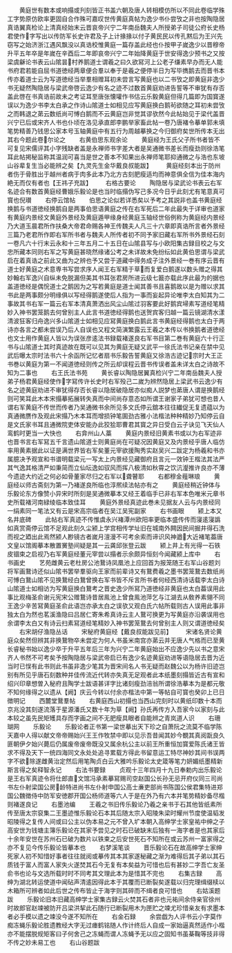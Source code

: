 <!-- { "loadSidebar": true } -->
　　黄庭世有数本或响搨或刋刻皆正书盖六朝及唐人转相模仿所以不同此卷临学殊工字势原仿欧率更固自合作殊可嘉叹世传黄庭真帖为逸少书仆尝攷之非也按陶隐居真诰翼真检论上清真经始末云晋哀帝兴宁二年南岳魏夫人所授弟子司徒公府长史杨君使作字写出以传防军长史许君及子上计掾掾以付子黄民民以传孔黙后为王兴先窃写之始济浙江遇风飘没以真诰校惟黄庭一篇存盖此经也仆按甲子嵗逸少以晋穆帝升平五年卒是年嵗在辛酉后二年即哀帝兴宁二年始降黄庭于世安得逸少预书之又按梁虞龢论书表云山隂昙村养鹅道士谓羲之曰久欲冩河上公老子缣素早办而无人能书府君若能自屈书道徳经两章便合羣以奉于是羲之便停半日为写毕擕鹅去而晋书本传亦着道士云为写道徳经当举羣相赠耳初未尝言写黄庭也以二书攷之即黄庭非逸少书无疑然陶隐居与梁武帝啓云逸少有名之迹不过数首黄庭劝进告誓等不审犹有存否盖此啓在书真诰前故未之考证耳至唐张懐瓘作书估云乐毅黄庭但得几篇即为国寳遂误以为逸少书李太白承之作诗山隂道士如相见应写黄庭换白鹅茍欲随之耳初未尝攷之而韩退之苐云数纸尚可愽白鹅而不云黄庭岂非觉其谬欤然今此帖始见于梁代盖晋兴宁已后或宋齐人书也仆顷在洛见承直郎李鹏举家畜此帖一卷乃唐褚令摹单郭未填笔势精善乃钱思公家本号玉轴黄庭中有五行为周越摹换之今归御府矣世所传本无出其右今题此卷尔论之
　　右黄伯思东观余论
　　黄庭经为王氏父子所书者皆不可复见宋儒评其小字残缺者盖是永禅师书字差大者是吴通微书差长而瘦劲则徐浩笔耳此帖掲秘监称其温润可喜当是世之善本不知果出永禅师笔耶抑通微之与浩也东坡山谷辈复生当必能辨之矣【九灵先生金华戴良叔能跋】
　　黄庭经刻本出于防州者伤于骨胜出于越州者病于肉多此本乃北方古刻肥瘦适均而神意俱全信为佳本海内絶无而仅有者也【王祎子充跋】
　　右格古要论
　　陶隐居与梁武论书表云右军名迹合有数首黄庭经曹娥乐毅论是也当时临搨伪写己多况今日乎此刻尤有笔意真可寳也倪瓉
　　右停云馆帖
　　伯思之论似若详悉矣以予考之其説非也盖书黄庭经换鹅与书道徳经换鹅自是两事伯思语黄庭之传在右军死后二年此最失于详审也道家有黄庭内景经文黄庭外景经及黄庭遁甲缘身经黄庭玉轴经世俗例称为黄庭经内景经乃大道玉晨君所作扶桑大帝君命赐各神王传魏夫人凡三十六章即真诰所言者外景经三篇乃老君所作即右军所书者与魏夫人所传者初不同予家旧藏右军所书外景经石刻一卷凡六十行末云永和十三年五月二十五日在山隂县写与小欧阳集古録目校之与文忠所藏本同则右军之写黄庭甚晓然缘诸公考之未详故未免纷纭如此黄伯思谓与梁武启在着真诰之前此又曲为之辨也予又尝于道藏中得务成子注外景经一巻有序云晋有道士好黄庭之术意専书写尝求序人闻王右军精于草而复爱白鹅遂以数头赠之得其妙翰右军逸兴自纵未免脱漏但美其书耳张君房所进云级七籖亦载此序此最为的据也盖道徳经是偶恱道士之鹅因为之写若黄庭是道士闻其善书且喜鹅故以是为赠以求其书此是两事颇分明缘俱以写经得鹅遂使后人指为一事而妄起异论唯李太白知其为二事故其书右军一篇云右军本清真萧洒出风尘山隂过羽客要此好鹅宾埽素写道经笔精妙入神书罢笼鹅去何曾别主人此言书道徳经得鹅也送贺宾客归越一篇云镜湖清水漾清波狂客归舟逸兴多山隂道士如相见应冩黄庭换白鹅此言书黄庭经得鹅也太白于两诗亦各言之都未尝误乃后人自误也又程文简演繁露云王羲之本传以书换鹅者道徳经也文士用作黄庭人皆以为误张彦逺法书録载褚遂良右军书目第二巻有黄庭六十行正书与山隂道士其时真迹故在既可以见其为黄庭无疑又武平一徐氏法书记亲在禁中见武后曝太宗时法书六十余函所记忆者扇书乐毅告誓黄庭又徐浩古迹记宗时大王正书巻以黄庭为第一不闻道徳经则传之所云却误程云晋书传误者盖未详太白之诗故不知为二事也
　　右王氏法书苑
　　黄长睿以陶隐居翼真检兴宁二年南岳魏夫人授弟子杨君黄庭经使作字冩传许长史时右军殁己二嵗为辨然隐居上梁武书云逸少有名之迹黄庭劝进不审犹得存否长睿以隐居破隐居亦似痴人説梦也苐唐人谓是换鹅经则可笑耳此木本宋搨摹拓展转失真而中间尚存意态如所谓王谢家子弟犹可想也昔人谓右军黄庭不传世而传者乃吴通微书余所见多文氏停云舘本往往纎促无复遗蕴以为真通微赝作及观此宋搨乃木本耳而增损钟笔圎劲古雅小法楷法种种精妙乃知停云自是文氏家书耳且通微院吏体安能办此狡狯耶曹君其寳之异日受白云子诀见飞天仙人鸾鹤时更当一大快也
　　右弇州山人藁
　　黄庭内景经旧黄素书或以为右军迹非也晋书言右军冩五千言遗山隂道士则黄庭尚在可疑况因黄庭又及内景经乎唐人临仿率用黄素据此以证是满世界皆右军矣董元宰欲援陶秀实赵吴兴二跋定为杨羲和书亦属臆决予观宣和书谱明载梁元一写太上内景经见藏御府且言元一效钟王楷法其法严其气逸其格清严如秉简而立仙坛逸如驭风而挥八极清如秋霄之饮沆瀣推许良亦不薄今遗迹大约近之何必如骨董家尽归之右军以聋瞽耶
　　右都穆金薤琳琅
　　黄庭经以师古斋刻为第一乃褚遂良所临也淳熈续法帖亦有之
　　黄庭经稍近钟体与乐毅论东方像赞小异宋时所刻是吴通微摹本又经王着临手已非右军本色唯米元章书史所载褚河南緑绫临本致佳耳
　　黄庭外景经真迹此巻未见据友人云与内景经同一绢素同一笔法又有云是宋高宗临者在吴江吴宪副家
　　右书画眼
　　颍上本又名井底碑
　　此帖右军真迹不传惟虞永兴褚潭州欧阳率更临本盛传传而寖逺寖譌如真赏斋停云馆不足观此刻久尘颍上学宫相传学址旧在城南外闗因民间掘井得石洗而视之廼出此焉然颍人尠镜古者嵗月澶漫不可考余索而谛识风神遒大近褚笔葢唐文皇以馆阁摹本散置黉塾间疑是其一云龚邱张登云跋
　　颍上井上有光得一石铁皮锢束之启视乃右军黄庭经董元宰尝以搨者示余颇异恒刻今闻藏颍上库中
　　右书画史
　　艺苑雌黄云老杜房公池鵞诗凤凰池上应回首为报笼随王右军山谷题刘将军画鵞诗还似山隂书罢举羣驱向王家而前辈诗又有鵞费羲之墨书罢笼鵞去数纸尚可愽白鵞山隂不见换鵞经白鵞曾换右军书皆不斥言所书者何经西清诗话载李太白诗山隂道士如相访为写黄庭换白鵞考之晋史逸少所冩乃道徳经非黄庭也太白葢误用此事比观梅圣俞谢元宪宋公赠鵞诗昔居鳯池上曾食鳯池萍乞与江湖去从敎养素翎不同王逸少辛苦冩黄庭圣俞此语岂亦承太白之误欤又观白氏六帖所载则古人误用此事非独太白为然也茗溪渔隐曰吕居仁寄朱希真诗云主人鵞可换更为写黄庭亦沿袭误用也余谓李太白又有诗云扫素冩道经笔精妙入神书罢笼鵞去何曾别主人则又谓道徳经矣
　　右宋胡仔渔隐丛话
　　宋秘府黄庭经【戴良叔能跋见前】
　　宋诸名贤论黄庭众矣然但辨其非换鵞物卒未尝定为何人书虽米南宫亦苐云并无唐人气格而已至黄长睿秘书始以逸少卒于升平五年后三年为兴宁二年黄庭始出不应逸少先以书之意宋齐人书然不可考矣予按陶隐居与梁武帝启已有逸少名迹黄庭劝进等语隐居去晋为近当时已悮有此书则此书虽非逸少笔其为晋宋间名人书无疑而赵魏公以为杨许旧迹岂别有所见乎唐石刻数种并佳传流近代转亦失真无足观者此本纸墨刻搨皆近古有宣和绍兴印章想曽入秘府且陶学士跋语甚详字比诸刻瘦劲涪翁所谓徐浩摹本为是都元敬不知何缘得之以遗从【阙】庆云今转以付余亦楷法中第一等帖自可寳也癸卯上已日徴明记
　　西麓堂鵞羣帖
　　右黄庭西山初搨也当西山完刻时以黄纸印数十本而京兆没其刻遂流落于星源潘氏又数十年为草【阙】孙氏再传方入吾家今以家刻与此本较之虽先民矩矱具存而字画之间不无肥瘦具眼者自能辨之青岚道人识
　　右珊瑚网
　　乐毅论
　　乐毅论者正书第一梁世摹出天下珍之自萧阮之流莫不临学陈天嘉中人得以献文帝帝赐始兴王王作牧禁中即以见示吾昔闻其妙今覩其真阅翫良久匪朝伊夕始兴薨后仍属废帝废帝既没又属余杭公主以前王所重恒加寳爱陈氏诸王皆求不得及天下一统四海同文永处处追寻累载方得此书留意运工特尽神妙其间书误两字不欲除遂雌黄治定然后用笔陶贞白云大雅吟乐毅论太史箴等笔力妍媚纸墨精新斯言得之矣释智永记
　　右法书要録
　　贞观十三年四月十九日奉勅内出乐毅论是王右军真迹令将仕郎直文馆冯承素摹冩赐司空赵国公长孙无忌开府仪同三司尚书左仆射梁国公房龄特进尚书左仆射申国公高士亷吏部尚书陈国公侯君集特进郑国公魏徴侍中防军安徳郡开国公杨师道等六人于是在外乃有六本并笔势精妙备尽楷则褚遂良记
　　右墨池编
　　王羲之书旧传乐毅论乃羲之亲书于石其他皆纸素所传至唐太宗裒集二王墨迹惟乐毅论石本其后随太宗入昭陵朱梁时耀州节度使温韬发昭陵得之复传人间或曰公主以伪本易之元不曾入圹本朝入高绅学士家皇祐中绅之子高安世为钱塘主簿乐毅论在其家予尝见之时石已破缺末后独有一海字者是也其家后十余年安世在苏州石已破为数片以铁束之后安世死石不知所在或云苏州一富家得之亦不复见今传乐毅论皆摹本也
　　右梦溪笔谈
　　晋乐毅论石在故高绅学士家绅死家人初不知惜好事者往往就阅或摹传其本其家遂秘藏之渐为难得后其子弟以其石质钱于富人而富人家失火遂焚其石今无复有本矣益为可惜也后有甚妙二字吾亡友圣俞书也论与文选所载时时不同考其文理此本为是惜其不完也
　　右集古録
　　高绅为湖北转运使道中闻砧声清逺因得此本于其覆而已断裂矣遂载以归完理缉缀椟以木箱所可辨者如此后世之传布皆止于海字则其碎而不缉者良可惜也
　　右姑溪题跋
　　乐毅论旧本旧藏高绅学士家集古録云火焚其石者非也元祐间余侍亲官徐州时故郎官赵竦被防开吕梁洪挈此石随行已断裂用木为匣贮之竦尤珍惜亲友有求墨本者必手模以遗之竦没今遂不知所在
　　右金石録
　　余尝戯为人评书云小字莫作痴冻蝇乐毅论胜遗教经大字无过瘗鹤铭随人作计终后人自成一家始逼真然适作小楷亦不能摆脱规矩客曰子何舍己之冻蝇而谓人冻蝇予无以应之固知书虽棊鞠等技非得不传之妙未易工也
　　右山谷题跋
